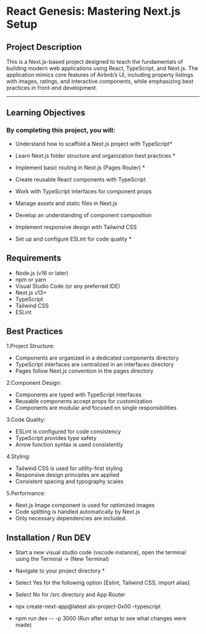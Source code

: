 # React Genesis: Mastering Next.js Setup
## Project Description
 This is a Next.js-based project designed to teach the fundamentals of building modern web applications using React, TypeScript, and Next.js. The application mimics core features of Airbnb’s UI, including property listings with images, ratings, and interactive components, while emphasizing best practices in front-end development.

----

## Learning Objectives
 ### By completing this project, you will:

* Understand how to scaffold a Next.js project with TypeScript*

* Learn Next.js folder structure and organization best practices *
* Implement basic routing in Next.js (Pages Router) *
* Create reusable React components with TypeScript
* Work with TypeScript interfaces for component props
* Manage assets and static files in Next.js
* Develop an understanding of component composition
* Implement responsive design with Tailwind CSS
* Set up and configure ESLint for code quality
  *
## Requirements
* Node.js (v16 or later)
* npm or yarn
* Visual Studio Code (or any preferred IDE)
* Next.js v13+
* TypeScript
* Tailwind CSS
* ESLint
## Best Practices
 1.Project Structure:

* Components are organized in a dedicated components directory
* TypeScript interfaces are centralized in an interfaces directory
* Pages follow Next.js convention in the pages directory

 2.Component Design:

* Components are typed with TypeScript interfaces
* Reusable components accept props for customization
* Components are modular and focused on single responsibilities

 3.Code Quality:

* ESLint is configured for code consistency
* TypeScript provides type safety
* Arrow function syntax is used consistently

 4.Styling:

* Tailwind CSS is used for utility-first styling
* Responsive design principles are applied
* Consistent spacing and typography scales

 5.Performance:

* Next.js Image component is used for optimized images
* Code splitting is handled automatically by Next.js
* Only necessary dependencies are included.

## Installation / Run DEV
* Start a new visual studio code (vscode instance), open the terminal using the Terminal -> (New Terminal)
* Navigate to your project directory *
* Select Yes for the following option [Eslint, Tailwind CSS, import alias]
* Select No for /src directory and App Router
* npx create-next-app@latest alx-project-0x00 –typescript

* npm run dev -- -p 3000 (Run after setup to see what changes were made)